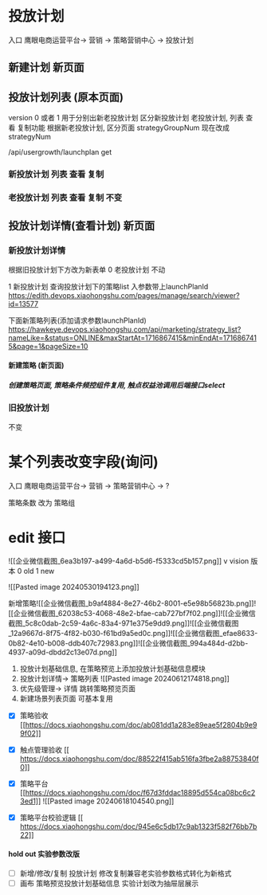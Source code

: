 # 投放计划
  入口 鹰眼电商运营平台-> 营销 -> 策略营销中心 -> 投放计划
## 新建计划  新页面
## 投放计划列表 (原本页面)
version
0 或者 1
用于分别出新老投放计划
区分新投放计划 老投放计划, 列表 查看 复制功能 根据新老投放计划, 区分页面
strategyGroupNum
现在改成
strategyNum

/api/usergrowth/launchplan
get
### 新投放计划  列表 查看 复制
### 老投放计划 列表 查看 复制 不变


## 投放计划详情(查看计划) 新页面

### 新投放计划详情
根据旧投放计划下方改为新表单
0 老投放计划
不动

1 新投放计划
查询投放计划下的策略list
入参数带上launchPlanId
https://edith.devops.xiaohongshu.com/pages/manage/search/viewer?id=13577

下面新策略列表(添加请求参数launchPlanId)
https://hawkeye.devops.xiaohongshu.com/api/marketing/strategy_list?nameLike=&status=ONLINE&maxStartAt=1716867415&minEndAt=1716867415&page=1&pageSize=10

#### 新建策略 (新页面)
##### 创建策略页面, 策略条件频控组件复用,  触点权益池调用后端接口select
### 旧投放计划 
不变

# 某个列表改变字段(询问)
  入口 鹰眼电商运营平台-> 营销 -> 策略营销中心 -> ?

策略条数 改为 策略组

# edit 接口
![[企业微信截图_6ea3b197-a499-4a6d-b5d6-f5333cd5b157.png]]
v vision 版本 0 old    1 new

![[Pasted image 20240530194123.png]]

新增策略![[企业微信截图_b9af4884-8e27-46b2-8001-e5e98b56823b.png]]![[企业微信截图_62038c53-4068-48e2-bfae-cab727bf7f02.png]]![[企业微信截图_5c8c0dab-2c59-4a6c-83a4-971e375e9dd9.png]]![[企业微信截图_12a9667d-8f75-4f82-b030-f61bd9a5ed0c.png]]![[企业微信截图_efae8633-0b82-4e10-b008-ddb407c72983.png]]![[企业微信截图_994a484d-d2bb-4937-a09d-dbdd2c13e07d.png]]


1. 投放计划基础信息, 在策略预览上添加投放计划基础信息模块
2. 投放计划详情-> 策略列表 ![[Pasted image 20240612174818.png]]
3. 优先级管理-> 详情 跳转策略预览页面
4. 新建场景列表页面 可基本复用



- [x]  策略验收 [[https://docs.xiaohongshu.com/doc/ab081dd1a283e89eae5f2804b9e99f02]]

- [x] 触点管理验收 [[ https://docs.xiaohongshu.com/doc/88522f415ab516fa3fbe2a88753840f0]]
- [x] 策略平台 [[https://docs.xiaohongshu.com/doc/f67d3fddac18895d554ca08bc6c23ed1]]
![[Pasted image 20240618104540.png]]
- [x] 策略平台校验逻辑 [[ https://docs.xiaohongshu.com/doc/945e6c5db17c9ab1323f582f76bb7b22]]


#### hold out 实验参数改版
- [ ] 新增/修改/复制 投放计划  修改复制兼容老实验参数格式转化为新格式
- [ ] 画布 策略预览投放计划基础信息 实验计划改为抽屉层展示  